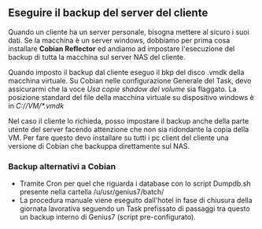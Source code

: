 ## Eseguire il backup del server del cliente

Quando un cliente ha un server personale, bisogna mettere al sicuro i suoi dati.
Se la macchina è un server windows, dobbiamo per prima cosa installare **Cobian Reflector** ed andiamo ad impostare l'esecuzione del backup di tutta la macchina sul server NAS del cliente.

Quando imposto il backup dal cliente eseguo il bkp del disco .vmdk della macchina virtuale. Su Cobian nelle configurazione Generale del Task, devo assicurarmi che la voce _Usa copie shadow del volume_ sia flaggato.
La posizione standard del file della macchina virtuale su dispositivo windows è in _C://VM/*.vmdk_

Nel caso il cliente lo richieda, posso impostare il backup anche della parte utente del server facendo attenzione che non sia ridondante la copia della VM.
Per fare questo devo installare su tutti i pc client del cliente una versione di Cobian che backuppa direttamente sul NAS.

### Backup alternativi a Cobian	

- Tramite Cron per quel che riguarda i database con lo script Dumpdb.sh presente nella cartella /u/usr/genius7/batch/ 
- La procedura manuale viene eseguito dall'hotel in fase di chiusura della giornata lavorativa seguendo un Task prefissato di passaggi tra questo un backup interno di Genius7 (script pre-configurato). 